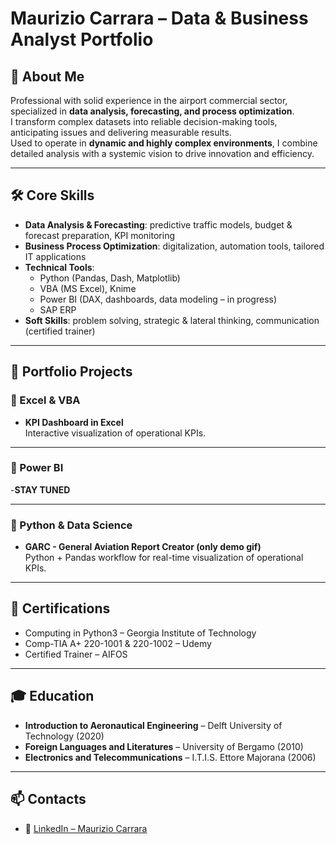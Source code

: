 # Maurizio Carrara – Data & Business Analyst Portfolio  

## 👋 About Me  
Professional with solid experience in the airport commercial sector, specialized in **data analysis, forecasting, and process optimization**.  
I transform complex datasets into reliable decision-making tools, anticipating issues and delivering measurable results.  
Used to operate in **dynamic and highly complex environments**, I combine detailed analysis with a systemic vision to drive innovation and efficiency.  

---

## 🛠️ Core Skills  
- **Data Analysis & Forecasting**: predictive traffic models, budget & forecast preparation, KPI monitoring  
- **Business Process Optimization**: digitalization, automation tools, tailored IT applications  
- **Technical Tools**:  
  - Python (Pandas, Dash, Matplotlib)  
  - VBA (MS Excel), Knime  
  - Power BI (DAX, dashboards, data modeling – in progress)  
  - SAP ERP  
- **Soft Skills**: problem solving, strategic & lateral thinking, communication (certified trainer)  

---

## 📂 Portfolio Projects  

### 🔹 Excel & VBA  
- **KPI Dashboard in Excel**  
  Interactive visualization of operational KPIs.  

---

### 🔹 Power BI  
-**STAY TUNED**

---

### 🔹 Python & Data Science  
- **GARC - General Aviation Report Creator (only demo gif)**  
  Python + Pandas workflow for real-time visualization of operational KPIs.  

---

## 📜 Certifications  
- Computing in Python3 – Georgia Institute of Technology  
- Comp-TIA A+ 220-1001 & 220-1002 – Udemy  
- Certified Trainer – AIFOS  

---

## 🎓 Education  
- **Introduction to Aeronautical Engineering** – Delft University of Technology (2020)  
- **Foreign Languages and Literatures** – University of Bergamo (2010)  
- **Electronics and Telecommunications** – I.T.I.S. Ettore Majorana (2006)  

---

## 📫 Contacts  
- 🔗 [LinkedIn – Maurizio Carrara](https://linkedin.com/in/mauriziocarraralin)  

